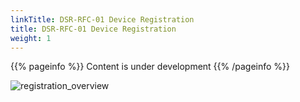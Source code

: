 ```yaml
---
linkTitle: DSR-RFC-01 Device Registration
title: DSR-RFC-01 Device Registration
weight: 1
---
```


{{% pageinfo %}}
Content is under development
{{% /pageinfo %}}


![registration_overview](/images/dsr_rfc_01_device_registration.png)